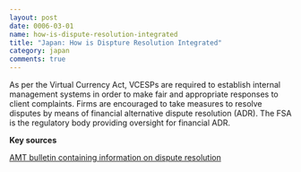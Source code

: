 ```yaml
---
layout: post
date: 0006-03-01
name: how-is-dispute-resolution-integrated
title: "Japan: How is Dispture Resolution Integrated"
category: japan
comments: true
---
```


As per the Virtual Currency Act, VCESPs are required to establish internal management systems in order to make fair and appropriate responses to client complaints. Firms are encouraged to take measures to resolve disputes by means of financial alternative dispute resolution (ADR). The FSA is the regulatory body providing oversight for financial ADR. 

**Key sources**

[AMT bulletin containing information on dispute resolution](https://www.amt-law.com/pdf/bulletins2_pdf/170207.pdf)
